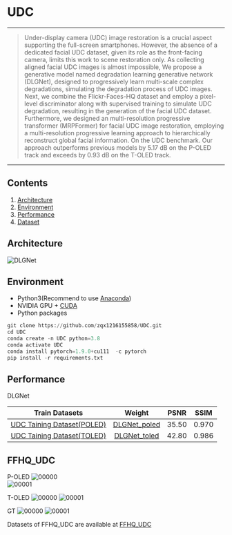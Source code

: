 # UDC
---
>Under-display camera (UDC) image restoration is a crucial aspect supporting the full-screen smartphones. 
However, the absence of a dedicated facial UDC dataset, given its role as the front-facing camera, limits this work to scene restoration only.
As collecting aligned facial UDC images is almost impossible, We propose a generative model named degradation learning generative network (DLGNet),  designed to progressively learn multi-scale complex degradations, simulating the degradation process of UDC images. 
Next, we combine the Flickr-Faces-HQ dataset and employ a pixel-level discriminator along with supervised training to simulate UDC degradation, resulting in the generation of the facial UDC dataset.  
Furthermore, we designed an multi-resolution progressive transformer (MRPFormer) for facial UDC image restoration, employing a multi-resolution progressive learning approach to  hierarchically reconstruct global facial information.  On the UDC benchmark. Our approach outperforms previous models by 5.17 dB on the P-OLED track and exceeds by 0.93 dB on the T-OLED track.
---
## Contents
1. [Architecture](#Architecture)
2. [Environment](#Environment)
3. [Performance](#Performance)
4. [Dataset](#FFHQ_UDC)

## Architecture
![DLGNet](https://github.com/zqx1216155858/UDC/assets/112853772/002f50db-e6a0-4ff3-883c-f1a5153eab0f)


## Environment

* Python3(Recommend to use [Anaconda](https://www.anaconda.com/download/#linux))
* NVIDIA GPU + [CUDA](https://developer.nvidia.com/cuda-downloads)
* Python packages
```python
git clone https://github.com/zqx1216155858/UDC.git
cd UDC
conda create -n UDC python=3.8
conda activate UDC
conda install pytorch=1.9.0+cu111  -c pytorch
pip install -r requirements.txt
```

## Performance
DLGNet

| Train Datasets | Weight |  PSNR | SSIM |
| :-----: | :-----: | :------: | :------: |
| [UDC Taining Dataset(POLED)](https://drive.google.com/file/d/1zB1xoxKBghTTq0CKU1VghBoAoQc5YlHk/view) | [DLGNet_poled](https://drive.google.com/drive/folders/1gyZQ9Rjokv0YhtqyctkSyGzoNVzWpSuq) |  35.50 | 0.970|
| [UDC Taining Dataset(TOLED)](https://drive.google.com/file/d/1zB1xoxKBghTTq0CKU1VghBoAoQc5YlHk/view) | [DLGNet_toled](https://drive.google.com/drive/folders/1gyZQ9Rjokv0YhtqyctkSyGzoNVzWpSuq) |  42.80 | 0.986|


## FFHQ_UDC
P-OLED 
![00000](https://github.com/zqx1216155858/UDC/assets/112853772/15cbff64-08ea-4c99-9338-4176de326e12)  
![00001](https://github.com/zqx1216155858/UDC/assets/112853772/f733ba6e-40bc-4b78-b74c-4d28e13e3205)

T-OLED 
![00000](https://github.com/zqx1216155858/UDC/assets/112853772/e48759d4-06d4-4dfd-9eb5-409cae87dc82)
![00001](https://github.com/zqx1216155858/UDC/assets/112853772/e6fba303-87b8-4a14-9810-358c87ce05a6)

GT
![00000](https://github.com/zqx1216155858/UDC/assets/112853772/2babd455-72dc-4f74-bc84-fb4ae21486e5)
![00001](https://github.com/zqx1216155858/UDC/assets/112853772/ab365b9d-811e-481b-a1b9-3e7e558c26ed)


Datasets of FFHQ_UDC are available at [FFHQ_UDC](https://drive.google.com/drive/folders/1gyZQ9Rjokv0YhtqyctkSyGzoNVzWpSuq)


